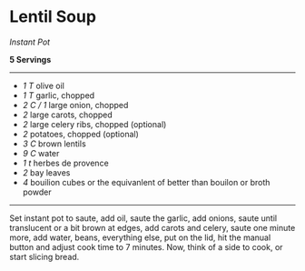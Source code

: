 # Lentil Soup

*Instant Pot*

**5 Servings**

---

- *1 T* olive oil
- *1 T* garlic, chopped
- *2 C / 1* large onion, chopped
- *2* large carots, chopped
- *2* large celery ribs, chopped (optional)
- *2* potatoes, chopped (optional)
- *3 C* brown lentils
- *9 C* water
- *1 t* herbes de provence
- *2* bay leaves
- *4* bouilion cubes or the equivanlent of better than bouilon or broth powder

---

Set instant pot to saute, add oil, saute the garlic, add onions, saute until
translucent or a bit brown at edges, add carots and celery, saute one minute
more, add water, beans, everything else, put on the lid, hit the manual button
and adjust cook time to 7 minutes. Now, think of a side to cook, or start
slicing bread.
